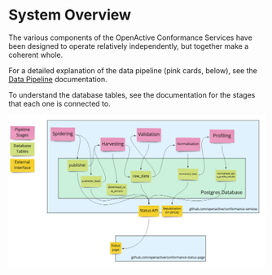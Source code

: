 # System Overview

The various components of the OpenActive Conformance Services have been designed to operate relatively independently, but together make a coherent whole.

For a detailed explanation of the data pipeline \(pink cards, below\), see the [Data Pipeline](stage/) documentation.

To understand the database tables, see the documentation for the stages that each one is connected to.

![OA Conformance Service Architecture Diagram](../.gitbook/assets/oa-conformance-architecture-2-.jpg)

